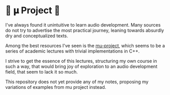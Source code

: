 # 🐄 𝛍 Project 🐄

I've always found it unintuitive to learn audio development. Many sources do not try to advertise the most practical journey, leaning towards absurdly dry and conceptualized texts.

Among the best resources I've seen is the [mu-project](https://mu.krj.st/), which seems to be a series of academic lectures with trivial implementations in C++.

I strive to get the essence of this lectures, structuring my own course in such a way, that would bring joy of exploration to an audio development field, that seem to lack it so much.

This repository does not yet provide any of my notes, proposing my variations of examples from mu project instead.
